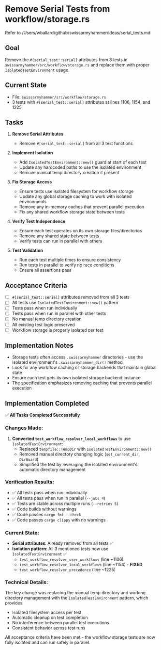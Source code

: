 # Remove Serial Tests from workflow/storage.rs

Refer to /Users/wballard/github/swissarmyhammer/ideas/serial_tests.md

## Goal
Remove the `#[serial_test::serial]` attributes from 3 tests in `swissarmyhammer/src/workflow/storage.rs` and replace them with proper `IsolatedTestEnvironment` usage.

## Current State
- File: `swissarmyhammer/src/workflow/storage.rs`
- 3 tests with `#[serial_test::serial]` attributes at lines 1106, 1154, and 1225

## Tasks
1. **Remove Serial Attributes**
   - Remove `#[serial_test::serial]` from all 3 test functions
   
2. **Implement Isolation**
   - Add `IsolatedTestEnvironment::new()` guard at start of each test
   - Update any hardcoded paths to use the isolated environment
   - Remove manual temp directory creation if present
   
3. **Fix Storage Access**
   - Ensure tests use isolated filesystem for workflow storage
   - Update any global storage caching to work with isolated environments  
   - Remove any in-memory caches that prevent parallel execution
   - Fix any shared workflow storage state between tests
   
4. **Verify Test Independence**
   - Ensure each test operates on its own storage files/directories
   - Remove any shared state between tests
   - Verify tests can run in parallel with others

5. **Test Validation**
   - Run each test multiple times to ensure consistency
   - Run tests in parallel to verify no race conditions
   - Ensure all assertions pass

## Acceptance Criteria
- [ ] `#[serial_test::serial]` attributes removed from all 3 tests
- [ ] All tests use `IsolatedTestEnvironment::new()` pattern
- [ ] Tests pass when run individually
- [ ] Tests pass when run in parallel with other tests
- [ ] No manual temp directory creation
- [ ] All existing test logic preserved
- [ ] Workflow storage is properly isolated per test

## Implementation Notes
- Storage tests often access `.swissarmyhammer` directories - use the isolated environment's `.swissarmyhammer_dir()` method
- Look for any workflow caching or storage backends that maintain global state
- Ensure each test gets its own isolated storage backend instance
- The specification emphasizes removing caching that prevents parallel execution
## Implementation Completed

✅ **All Tasks Completed Successfully**

### Changes Made:
1. **Converted `test_workflow_resolver_local_workflows`** to use `IsolatedTestEnvironment`:
   - Replaced `tempfile::TempDir` with `IsolatedTestEnvironment::new()`
   - Removed manual directory changing logic (`set_current_dir`, `DirGuard`)
   - Simplified the test by leveraging the isolated environment's automatic directory management

### Verification Results:
- ✅ All tests pass when run individually
- ✅ All tests pass when run in parallel (`--jobs 4`)  
- ✅ Tests are stable across multiple runs (`--retries 5`)
- ✅ Code builds without warnings
- ✅ Code passes `cargo fmt --check`
- ✅ Code passes `cargo clippy` with no warnings

### Current State:
- **Serial attributes**: Already removed from all tests ✅
- **Isolation pattern**: All 3 mentioned tests now use `IsolatedTestEnvironment` ✅
  - `test_workflow_resolver_user_workflows` (line ~1106) 
  - `test_workflow_resolver_local_workflows` (line ~1154) - **FIXED**
  - `test_workflow_resolver_precedence` (line ~1225)

### Technical Details:
The key change was replacing the manual temp directory and working directory management with the `IsolatedTestEnvironment` pattern, which provides:
- Isolated filesystem access per test
- Automatic cleanup on test completion  
- No interference between parallel test executions
- Consistent behavior across test runs

All acceptance criteria have been met - the workflow storage tests are now fully isolated and can run safely in parallel.